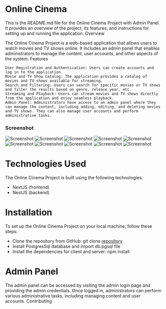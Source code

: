 # Online Cinema

This is the README.md file for the Online Cinema Project with Admin Panel. It provides an overview of the project, its features, and instructions for setting up and running the application.
Overview

The Online Cinema Project is a web-based application that allows users to watch movies and TV shows online. It includes an admin panel that enables administrators to manage the content, user accounts, and other aspects of the system.
Features

    User Registration and Authentication: Users can create accounts and log in to the application.
    Movie and TV Show Catalog: The application provides a catalog of movies and TV shows available for streaming.
    Search and Filtering: Users can search for specific movies or TV shows and filter the results based on genre, release year, etc.
    Streaming and Playback: Users can stream movies and TV shows directly from the application and enjoy seamless playback.
    Admin Panel: Administrators have access to an admin panel where they can manage the content, including adding, editing, and deleting movies and TV shows. They can also manage user accounts and perform administrative tasks.

### Screenshot

![Screenshot](./screenshots/admin-edit.png)
![Screenshot](./screenshots/admin-list.png)
![Screenshot](./screenshots/admin-movies.png)
![Screenshot](./screenshots/admin-stat.png)
![Screenshot](./screenshots/auth.png)
![Screenshot](./screenshots/discovery.png)
![Screenshot](./screenshots/fresh-movies.png)
![Screenshot](./screenshots/home.png)
![Screenshot](./screenshots/movie-page-not-auth.png)
![Screenshot](./screenshots/movie-page.png)

# Technologies Used

The Online Cinema Project is built using the following technologies:

- NextJS (frontend)
- NestJS (backend)

# Installation

To set up the Online Cinema Project on your local machine, follow these steps:

- Clone the repository from GitHub: git clone [repository](https://github.com/Un1T3G/online-cinema/)
- Install PostgresSql database and import db.pgsql file
- Install the dependencies for client and server: npm install

# Admin Panel

The admin panel can be accessed by visiting the admin login page and providing the admin credentials. Once logged in, administrators can perform various administrative tasks, including managing content and user accounts.
Contributing
